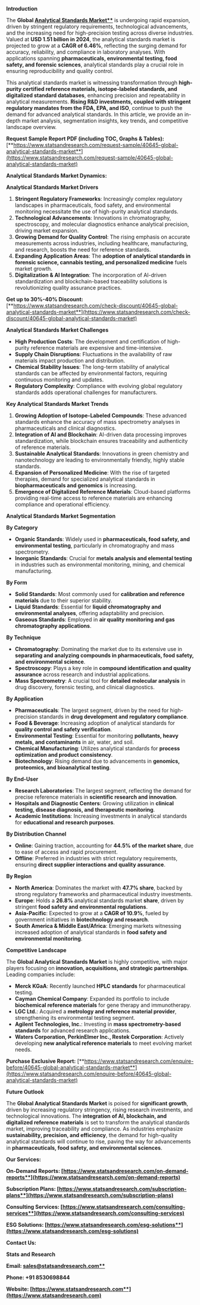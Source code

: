 ﻿**Introduction**

The **Global [Analytical Standards Market**](https://www.statsandresearch.com/report/40645-global-analytical-standards-market)** is undergoing rapid expansion, driven by stringent regulatory requirements, technological advancements, and the increasing need for high-precision testing across diverse industries. Valued at **USD 1.51 billion in 2024**, the analytical standards market is projected to grow at a **CAGR of 6.46%**, reflecting the surging demand for accuracy, reliability, and compliance in laboratory analyses. With applications spanning **pharmaceuticals, environmental testing, food safety, and forensic sciences**, analytical standards play a crucial role in ensuring reproducibility and quality control.

This analytical standards market is witnessing transformation through **high-purity certified reference materials, isotope-labeled standards, and digitalized standard databases**, enhancing precision and repeatability in analytical measurements. **Rising R&D investments, coupled with stringent regulatory mandates from the FDA, EPA, and ISO**, continue to push the demand for advanced analytical standards. In this article, we provide an in-depth market analysis, segmentation insights, key trends, and competitive landscape overview.

**Request Sample Report PDF (including TOC, Graphs & Tables):** [**https://www.statsandresearch.com/request-sample/40645-global-analytical-standards-market**](https://www.statsandresearch.com/request-sample/40645-global-analytical-standards-market)

**Analytical Standards Market Dynamics:**

**Analytical Standards Market Drivers**

1. **Stringent Regulatory Frameworks**: Increasingly complex regulatory landscapes in pharmaceuticals, food safety, and environmental monitoring necessitate the use of high-purity analytical standards.
1. **Technological Advancements**: Innovations in chromatography, spectroscopy, and molecular diagnostics enhance analytical precision, driving market expansion.
1. **Growing Demand for Quality Control**: The rising emphasis on accurate measurements across industries, including healthcare, manufacturing, and research, boosts the need for reference standards.
1. **Expanding Application Areas**: The **adoption of analytical standards in forensic science, cannabis testing, and personalized medicine** fuels market growth.
1. **Digitalization & AI Integration**: The incorporation of AI-driven standardization and blockchain-based traceability solutions is revolutionizing quality assurance practices.

**Get up to 30%-40% Discount:** [**https://www.statsandresearch.com/check-discount/40645-global-analytical-standards-market**](https://www.statsandresearch.com/check-discount/40645-global-analytical-standards-market)

**Analytical Standards Market Challenges**

- **High Production Costs**: The development and certification of high-purity reference materials are expensive and time-intensive.
- **Supply Chain Disruptions**: Fluctuations in the availability of raw materials impact production and distribution.
- **Chemical Stability Issues**: The long-term stability of analytical standards can be affected by environmental factors, requiring continuous monitoring and updates.
- **Regulatory Complexity**: Compliance with evolving global regulatory standards adds operational challenges for manufacturers.

**Key Analytical Standards Market Trends**

1. **Growing Adoption of Isotope-Labeled Compounds**: These advanced standards enhance the accuracy of mass spectrometry analyses in pharmaceuticals and clinical diagnostics.
1. **Integration of AI and Blockchain**: AI-driven data processing improves standardization, while blockchain ensures traceability and authenticity of reference materials.
1. **Sustainable Analytical Standards**: Innovations in green chemistry and nanotechnology are leading to environmentally friendly, highly stable standards.
1. **Expansion of Personalized Medicine**: With the rise of targeted therapies, demand for specialized analytical standards in **biopharmaceuticals and genomics** is increasing.
1. **Emergence of Digitalized Reference Materials**: Cloud-based platforms providing real-time access to reference materials are enhancing compliance and operational efficiency.

**Analytical Standards Market Segmentation**

**By Category**

- **Organic Standards**: Widely used in **pharmaceuticals, food safety, and environmental testing**, particularly in chromatography and mass spectrometry.
- **Inorganic Standards**: Crucial for **metals analysis and elemental testing** in industries such as environmental monitoring, mining, and chemical manufacturing.

**By Form**

- **Solid Standards**: Most commonly used for **calibration and reference materials** due to their superior stability.
- **Liquid Standards**: Essential for **liquid chromatography and environmental analyses**, offering adaptability and precision.
- **Gaseous Standards**: Employed in **air quality monitoring and gas chromatography applications**.

**By Technique**

- **Chromatography**: Dominating the market due to its extensive use in **separating and analyzing compounds in pharmaceuticals, food safety, and environmental science**.
- **Spectroscopy**: Plays a key role in **compound identification and quality assurance** across research and industrial applications.
- **Mass Spectrometry**: A crucial tool for **detailed molecular analysis** in drug discovery, forensic testing, and clinical diagnostics.

**By Application**

- **Pharmaceuticals**: The largest segment, driven by the need for high-precision standards in **drug development and regulatory compliance**.
- **Food & Beverage**: Increasing adoption of analytical standards for **quality control and safety verification**.
- **Environmental Testing**: Essential for monitoring **pollutants, heavy metals, and contaminants** in air, water, and soil.
- **Chemical Manufacturing**: Utilizes analytical standards for **process optimization and product consistency**.
- **Biotechnology**: Rising demand due to advancements in **genomics, proteomics, and bioanalytical testing**.

**By End-User**

- **Research Laboratories**: The largest segment, reflecting the demand for precise reference materials in **scientific research and innovation**.
- **Hospitals and Diagnostic Centers**: Growing utilization in **clinical testing, disease diagnosis, and therapeutic monitoring**.
- **Academic Institutions**: Increasing investments in analytical standards for **educational and research purposes**.

**By Distribution Channel**

- **Online**: Gaining traction, accounting for **44.5% of the market share**, due to ease of access and rapid procurement.
- **Offline**: Preferred in industries with strict regulatory requirements, ensuring **direct supplier interactions and quality assurance**.

**By Region**

- **North America**: Dominates the market with **47.7% share**, backed by strong regulatory frameworks and pharmaceutical industry investments.
- **Europe**: Holds a **26.8%** analytical standards market **share**, driven by stringent **food safety and environmental regulations**.
- **Asia-Pacific**: Expected to grow at a **CAGR of 10.9%**, fueled by government initiatives in **biotechnology and research**.
- **South America & Middle East/Africa**: Emerging markets witnessing increased adoption of analytical standards in **food safety and environmental monitoring**.

**Competitive Landscape**

The **Global Analytical Standards Market** is highly competitive, with major players focusing on **innovation, acquisitions, and strategic partnerships**. Leading companies include:

- **Merck KGaA**: Recently launched **HPLC standards** for pharmaceutical testing.
- **Cayman Chemical Company**: Expanded its portfolio to include **biochemical reference materials** for gene therapy and immunotherapy.
- **LGC Ltd.**: Acquired a **metrology and reference material provider**, strengthening its environmental testing segment.
- **Agilent Technologies, Inc.**: Investing in **mass spectrometry-based standards** for advanced research applications.
- **Waters Corporation, PerkinElmer Inc., Restek Corporation**: Actively developing **new analytical reference materials** to meet evolving market needs.

**Purchase Exclusive Report:** [**https://www.statsandresearch.com/enquire-before/40645-global-analytical-standards-market**](https://www.statsandresearch.com/enquire-before/40645-global-analytical-standards-market)

**Future Outlook**

The **Global Analytical Standards Market** is poised for **significant growth**, driven by increasing regulatory stringency, rising research investments, and technological innovations. The **integration of AI, blockchain, and digitalized reference materials** is set to transform the analytical standards market, improving traceability and compliance. As industries emphasize **sustainability, precision, and efficiency**, the demand for high-quality analytical standards will continue to rise, paving the way for advancements in **pharmaceuticals, food safety, and environmental sciences**.

**Our Services:**

**On-Demand Reports: [https://www.statsandresearch.com/on-demand-reports**](https://www.statsandresearch.com/on-demand-reports)**

**Subscription Plans: [https://www.statsandresearch.com/subscription-plans**](https://www.statsandresearch.com/subscription-plans)**

**Consulting Services: [https://www.statsandresearch.com/consulting-services**](https://www.statsandresearch.com/consulting-services)**

**ESG Solutions: [https://www.statsandresearch.com/esg-solutions**](https://www.statsandresearch.com/esg-solutions)**

**Contact Us:**

**Stats and Research**

**Email: [sales@statsandresearch.com**](mailto:sales@statsandresearch.com)**

**Phone: +91 8530698844**

**Website: [https://www.statsandresearch.com**](https://www.statsandresearch.com)**
